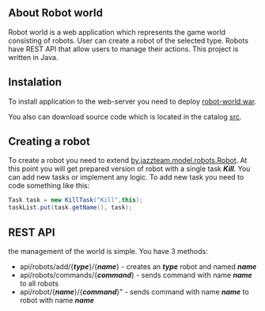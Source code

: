 ## About Robot world
Robot world is a web application which represents the game world consisting of robots. User can create a robot of the selected type. Robots have REST API that allow users to manage their actions.
This project is written in Java.
## Instalation
To install application to the web-server you need to deploy [robot-world.war](https://github.com/Grexell/robot-world/blob/master/target/robot-world.war).

You also can download source code which is located in the catalog [src](https://github.com/Grexell/robot-world/tree/master/src).
## Creating a robot
To create a robot you need to extend [by.jazzteam.model.robots.Robot](https://github.com/Grexell/robot-world/blob/master/src/main/java/by/jazzteam/model/robots/Robot.java). At this point you will get prepared  version of robot with a single task ***Kill***. You can add new tasks or implement any logic. To add new task you need to code something like this:

```java
Task task = new KillTask("Kill",this);
taskList.put(task.getName(), task);
```

## REST API
the management of the world is simple. You have 3 methods:
* api/robots/add/{***type***}/{***name***} - creates an ***type*** robot and named ***name***
* api/robots/commands/{***command***} - sends command with name ***name*** to all robots
* api/robot/{***name***}/{***command***}" - sends command with name ***name*** to robot with name ***name***
